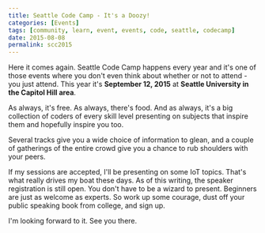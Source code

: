 ```yaml
---
title: Seattle Code Camp - It's a Doozy!
categories: [Events]
tags: [community, learn, event, events, code, seattle, codecamp]
date: 2015-08-08
permalink: scc2015
---
```


Here it comes again. Seattle Code Camp happens every year and it's one of those events where you don't even think about whether or not to attend - you just attend. This year it's **September 12, 2015** at **Seattle University in the Capitol Hill area**.
<!--more-->

As always, it's free. As always, there's food. And as always, it's a big collection of coders of every skill level presenting on subjects that inspire them and hopefully inspire you too.

Several tracks give you a wide choice of information to glean, and a couple of gatherings of the entire crowd give you a chance to rub shoulders with your peers.

If my sessions are accepted, I'll be presenting on some IoT topics. That's what really drives my boat these days. As of this writing, the speaker registration is still open. You don't have to be a wizard to present. Beginners are just as welcome as experts. So work up some courage, dust off your public speaking book from college, and sign up.

I'm looking forward to it. See you there.
